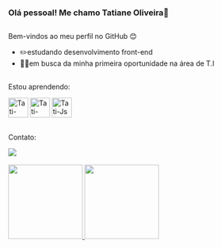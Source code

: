 ### Olá pessoal! Me chamo Tatiane Oliveira👋
##
<p>Bem-vindos ao meu perfil no GitHub 😊</p>

- ✏️estudando desenvolvimento front-end
- 👩‍💻em busca da minha primeira oportunidade na área de T.I 

##

<div style="display: inline_block">
    <p>Estou aprendendo:</p>
    <img align="center" alt="Tati-HTML" height="40" width="40" src="https://cdn.jsdelivr.net/gh/devicons/devicon/icons/html5/html5-original-wordmark.svg" />
    <img align="center" alt="Tati-CSS" height="40" width="40" src="https://cdn.jsdelivr.net/gh/devicons/devicon/icons/css3/css3-original-wordmark.svg" />
    <img align="center" alt="Tati-Js" height="40" width="40" src="https://cdn.jsdelivr.net/gh/devicons/devicon/icons/javascript/javascript-original.svg" /> 
</div><br>

<div>
   <p>Contato:</p>
   <a href="https://www.linkedin.com/in/tatiane-araujo-oliveira/" target="_blank"><img src="https://img.shields.io/badge/LinkedIn-0077B5?style=for-the-badge&logo=linkedin&logoColor=white">
</div><br>
  
<div>
  <a href="https://github.com/tatianeao">  
  <img height="150em" src="https://github-readme-stats.vercel.app/api?username=tatianeao&show_icons=true&theme=material-palenight">
  <img height="150em" src="https://github-readme-stats.vercel.app/api/top-langs/?username=tatianeao&layout=compact&langs_count=8&theme=material-palenight">
</div>

